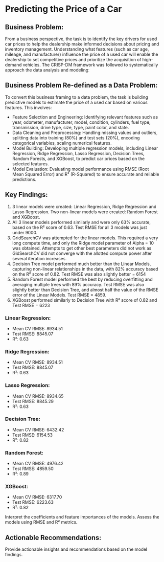 # Predicting the Price of a Car

## Business Problem:

From a business perspective, the task is to identify the key drivers for used car prices to help the dealership make informed decisions about pricing and inventory management. Understanding what features (such as car age, mileage, and manufacturer) influence the price of a used car will enable the dealership to set competitive prices and prioritize the acquisition of high-demand vehicles. The CRISP-DM framework was followed to systematically approach the data analysis and modeling:

## Business Problem Re-defined as a Data Problem:
To convert this business framing to a data problem, the task is building predictive models to estimate the price of a used car based on various features. This involves:
- Feature Selection and Engineering: Identifying relevant features such as year, odometer, manufacturer, model, condition, cylinders, fuel type, transmission, drive type, size, type, paint color, and state.
- Data Cleaning and Preprocessing: Handling missing values and outliers, splitting data into training (80%) and test sets (20%), encoding categorical variables, scaling numerical features.
- Model Building: Developing multiple regression models, including Linear Regression, Ridge Regression, Lasso Regression, Decision Trees, Random Forests, and XGBoost, to predict car prices based on the selected features.
- Model Evaluation: Evaluating model performance using RMSE (Root Mean Squared Error) and R² (R-Squared) to ensure accurate and reliable predictions.

## Key Findings:

1) 3 linear models were created: Linear Regression, Ridge Regression and Lasso Regression.  Two non-linear models were created: Random Forest and XGBoost. 
2) All 3 linear models performed similarly and were only 63% accurate, based on the R² score of 0.63. Test RMSE for all 3 models was just under 9000.
3) GridSearchCV was attempted for the linear models.  This required a very long compute time, and only the Ridge model parameter of Alpha = 10 was obtained. Attempts to get other best parameters did not work as GidSearchCV did not converge with the allotted compute power after several iteration increases.
4) Decision Tree model performed much better than the Linear Models, capturing non-linear relationships in the data, with 82% accuracy based on the R² score of 0.82. Test RMSE was also slightly better = 6154
5) Random Forest model performed the best by reducing overfitting and averaging multiple trees with 89% accuracy.  Test RMSE was also slightly better than Decision Tree, and almost half the value of the RMSE error of the Linear Models. Test RMSE = 4859.
6) XGBoost performed similarly to Decision Tree with R² score of 0.82 and Test RMSE = 6223

### Linear Regression:
- Mean CV RMSE: 8934.51
- Test RMSE: 8845.07
- R²: 0.63

### Ridge Regression:
- Mean CV RMSE: 8934.51
- Test RMSE: 8845.07
- R²: 0.63

### Lasso Regression:
- Mean CV RMSE: 8934.65
- Test RMSE: 8845.29
- R²: 0.63

### Decision Tree:
- Mean CV RMSE: 6432.42
- Test RMSE: 6154.53
- R²: 0.82

### Random Forest:
- Mean CV RMSE: 4976.42
- Test RMSE: 4859.50
- R²: 0.89

### XGBoost:
- Mean CV RMSE: 6317.70
- Test RMSE: 6223.63
- R²: 0.82


Interpret the coefficients and feature importances of the models.
Assess the models using RMSE and R² metrics.

## Actionable Recommendations:
Provide actionable insights and recommendations based on the model findings.
